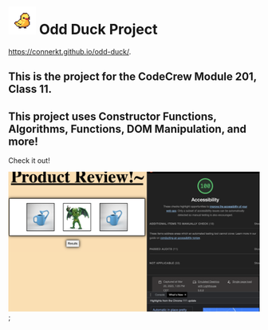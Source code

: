 # <img height="55" src="https://github.com/ConnerKT/odd-duck/blob/9c13a2242f240d1706ad89a4072db81a5474936e/misc_src/j221odxep5p01.gif"/> Odd Duck Project

<https://connerkt.github.io/odd-duck/>.
## This is the project for the CodeCrew Module 201, Class 11.

## This project uses Constructor Functions, Algorithms, Functions, DOM Manipulation, and more!

Check it out!

![Hire Me Google](./misc_src/hiremegoogle.png);

